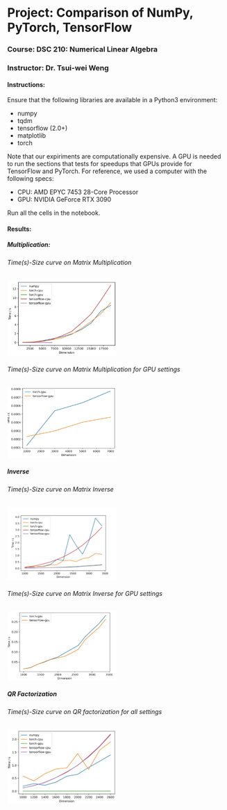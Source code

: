 # Project: Comparison of NumPy, PyTorch, TensorFlow
### Course: DSC 210: Numerical Linear Algebra
### Instructor: Dr. Tsui-wei Weng

#### Instructions:
Ensure that the following libraries are available in a Python3 environment:
- numpy
- tqdm
- tensorflow (2.0+)
- matplotlib
- torch

Note that our expiriments are computationally expensive. A GPU is needed to run the sections that tests for speedups that GPUs provide for TensorFlow and PyTorch. For reference, we used a computer with the following specs:
- CPU: AMD EPYC 7453 28-Core Processor
- GPU: NVIDIA GeForce RTX 3090

Run all the cells in the notebook.


#### Results:

##### Multiplication:
###### Time(s)-Size curve on Matrix Multiplication
<img src="assets/matmul_all.png" alt="drawing" width="50%"/>

###### Time(s)-Size curve on Matrix Multiplication for GPU settings
<img src="assets/matmul_gpu.png" alt="drawing" width="50%"/>

##### Inverse
###### Time(s)-Size curve on Matrix Inverse
<img src="assets/inv_all.jpg" alt="Time(s)-Size curve on Matrix Inverse" width="50%"/>

###### Time(s)-Size curve on Matrix Inverse for GPU settings
<img src="assets/inv_gpu.png" alt="Time(s)-Size curve on Matrix Inverse for GPU settings" width="50%"/>


##### QR Factorization
###### Time(s)-Size curve on QR factorization for all settings
<img src="assets/QR_all.png" alt="Time(s)-Size curve on QR factorization for GPU settings" width="50%"/>
